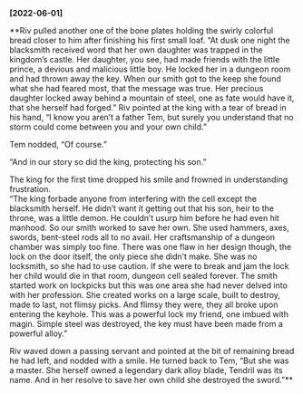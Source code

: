 **[2022-06-01]**

**Riv pulled another one of the bone plates holding the swirly colorful bread closer to him after finishing his first small loaf. “At dusk one night the blacksmith received word that her own daughter was trapped in the kingdom’s castle. Her daughter, you see, had made friends with the little prince, a devious and malicious little boy. He locked her in a dungeon room and had thrown away the key. When our smith got to the keep she found what she had feared most, that the message was true. Her precious daughter locked away behind a mountain of steel, one as fate would have it, that she herself had forged.” Riv pointed at the king with a tear of bread in his hand, “I know you aren’t a father Tem, but surely you understand that no storm could come between you and your own child.”

Tem nodded, “Of course.”

“And in our story so did the king, protecting his son.” 
    
The king for the first time dropped his smile and frowned in understanding frustration.  
“The king forbade anyone from interfering with the cell except the blacksmith herself. He didn’t want it getting out that his son, heir to the throne, was a little demon. He couldn’t usurp him before he had even hit manhood. So our smith worked to save her own. She used hammers, axes, swords, bent-steel rods all to no avail. Her craftsmanship of a dungeon chamber was simply too fine. There was one flaw in her design though, the lock on the door itself, the only piece she didn’t make. She was no locksmith, so she had to use caution. If she were to break and jam the lock her child would die in that room, dungeon cell sealed forever. The smith started work on lockpicks but this was one area she had never delved into with her profession. She created works on a large scale, built to destroy, made to last, not flimsy picks. And flimsy they were, they all broke upon entering the keyhole. This was a powerful lock my friend, one imbued with magin. Simple steel was destroyed, the key must have been made from a powerful alloy.” 
    
Riv waved down a passing servant and pointed at the bit of remaining bread he had left, and nodded with a smile. He turned back to Tem, “But she was a master. She herself owned a legendary dark alloy blade, Tendril was its name. And in her resolve to save her own child she destroyed the sword.”**